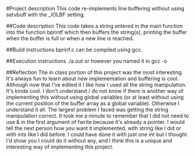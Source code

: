 #Project description 
This code re-implements line buffering without using setvbuff with the _IOLBF setting.

##Code description
This code takes a string entered in the main function into the function bprintf which then buffers the string(s), printing the buffer when the buffer is full or when a new line is reached.

##Build instructions 
bprinf.c can be compiled using gcc.

##Execution instructions 
./a.out or however you named it in gcc -o

##Reflection
The in class portion of this project was the most interesting. It's always fun to learn about new implementation and buffering is cool. Although now that I've edited it I like how I used all the string manipulation. It's kinda cool.
I don't understand / do not know if there is another way of implementing this without using global variables (or at least without using the current position of the buffer array as a global variable). Otherwise I understand it all.
The largest problem I faced was getting the string manipulation correct. It took me a minute to remember that I did not need to use & in the first argument of fwrite because it's already a pointer.
I would tell the next person how you want it implemented, with string like I did or with ints like I did before. I could have done it with just one int but I thought I'd show you I could do it without any, and I think this is a unique and interesting way of implementing this project.
